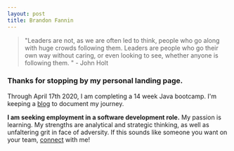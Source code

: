 ```yaml
---
layout: post
title: Brandon Fannin 
---
```

  > "Leaders are not, as we are often led to think, people who go along with huge crowds following them. Leaders are people who go their own way without caring, or even looking to see, whether anyone is following them. " - John Holt

### Thanks for stopping by my personal landing page. 
Through April 17th 2020, I am completing a 14 week Java bootcamp. I'm keeping a [blog](https://www.brandonfannin.com/tech-elevator-blog/) to document my journey.

**I am seeking employment in a software development role.** My passion is learning. My strengths are analytical and strategic thinking, as well as unfaltering grit in face of adversity. If this sounds like someone you want on your team, [connect](https://www.linkedin.com/in/brandon-fannin/) with me!
